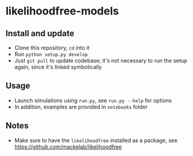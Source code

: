 # likelihoodfree-models

## Install and update

- Clone this repository, `cd` into it
- Run `python setup.py develop`
- Just `git pull` to update codebase; it's not necessary to run the setup again,
  since it's linked symbolically


## Usage

- Launch simulations using `run.py`, see `run.py --help` for options
- In addition, examples are provided in `notebooks` folder


## Notes

- Make sure to have the `likelihoodfree` installed as a package, see https://github.com/mackelab/likelihoodfree
